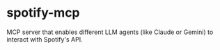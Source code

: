 # spotify-mcp
MCP server that enables different LLM agents (like Claude or Gemini) to interact with Spotify's API.
